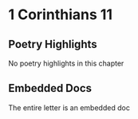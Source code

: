 # 1 Corinthians 11

## Poetry Highlights

No poetry highlights in this chapter

## Embedded Docs

The entire letter is an embedded doc

